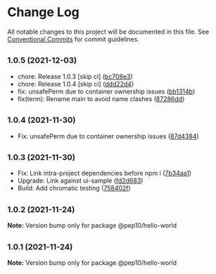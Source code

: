 # Change Log

All notable changes to this project will be documented in this file.
See [Conventional Commits](https://conventionalcommits.org) for commit guidelines.

## <small>1.0.5 (2021-12-03)</small>

* chore: Release 1.0.3 [skip ci] ([bc708e3](https://gitlab.com/pep10/pepsuite/commit/bc708e3))
* chore: Release 1.0.4 [skip ci] ([ddd22d4](https://gitlab.com/pep10/pepsuite/commit/ddd22d4))
* fix: unsafePerm due to container ownership issues ([bb1314b](https://gitlab.com/pep10/pepsuite/commit/bb1314b))
* fix(term): Rename main to avoid name clashes ([87286dd](https://gitlab.com/pep10/pepsuite/commit/87286dd))





## <small>1.0.4 (2021-11-30)</small>

* Fix: unsafePerm due to container ownership issues ([87d4384](https://gitlab.com/pep10/pepsuite/commit/87d4384))





## <small>1.0.3 (2021-11-30)</small>

* Fix: Link intra-project dependencies before npm i ([7b34aa1](https://gitlab.com/pep10/pepsuite/commit/7b34aa1))
* Upgrade: Link against ui-sample ([fd2d683](https://gitlab.com/pep10/pepsuite/commit/fd2d683))
* Build: Add chromatic testing ([758402f](https://gitlab.com/pep10/pepsuite/commit/758402f))





## <small>1.0.2 (2021-11-24)</small>

**Note:** Version bump only for package @pep10/hello-world





## <small>1.0.1 (2021-11-24)</small>

**Note:** Version bump only for package @pep10/hello-world
